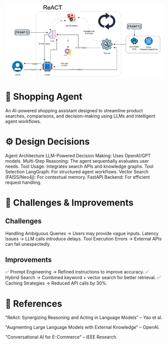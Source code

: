 ![alt text](image.png)


# 🛒 Shopping Agent
An AI-powered shopping assistant designed to streamline product searches, comparisons, and decision-making using LLMs and intelligent agent workflows.


# ⚙️ Design Decisions
Agent Architecture
LLM-Powered Decision Making: Uses OpenAI/GPT models.
Multi-Step Reasoning: The agent sequentially evaluates user needs.
Tool Usage: Integrates search APIs and knowledge graphs.
Tool Selection
LangGraph: For structured agent workflows.
Vector Search (FAISS/Neo4j): For contextual memory.
FastAPI Backend: For efficient request handling.


# 🚧 Challenges & Improvements

## Challenges

Handling Ambiguous Queries → Users may provide vague inputs.
Latency Issues → LLM calls introduce delays.
Tool Execution Errors → External APIs can fail unexpectedly.

## Improvements

✅ Prompt Engineering → Refined instructions to improve accuracy.
✅ Hybrid Search → Combined keyword + vector search for better retrieval.
✅ Caching Strategies → Reduced API calls by 30%.


# 📖 References


"ReAct: Synergizing Reasoning and Acting in Language Models" – Yao et al.


"Augmenting Large Language Models with External Knowledge" – OpenAI.


"Conversational AI for E-Commerce" – IEEE Research.
